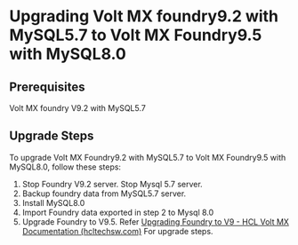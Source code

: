                            


Upgrading Volt MX foundry9.2 with MySQL5.7 to Volt MX Foundry9.5 with MySQL8.0
==============================================================================

Prerequisites
-------------
Volt MX foundry V9.2 with MySQL5.7


Upgrade Steps
-------------


To upgrade Volt MX Foundry9.2 with MySQL5.7 to Volt MX Foundry9.5 with MySQL8.0, follow these steps:

1.  Stop Foundry V9.2 server. Stop Mysql 5.7 server.
2.  Backup foundry data from MySQL5.7 server.
3.  Install MySQL8.0        
4.  Import Foundry data exported in step 2 to Mysql 8.0    
5.  Upgrade Foundry to V9.5. Refer [Upgrading Foundry to V9 - HCL Volt MX Documentation (hcltechsw.com)](Upgrading_VoltMX_Foundry_SP1.html) For upgrade steps.